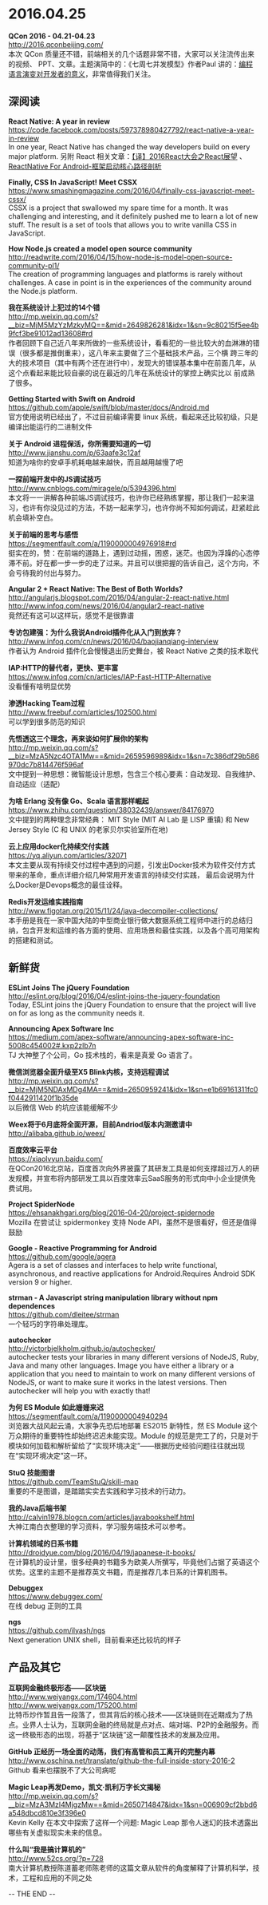 2016.04.25  
========  

**QCon 2016 - 04.21-04.23**  
http://2016.qconbeijing.com/  
本次 QCon 质量还不错，前端相关的几个话题非常不错，大家可以关注流传出来的视频、 PPT、文章。主题演简中的：《七周七并发模型》作者Paul 讲的：[编程语言演变对开发者的意义](http://mp.weixin.qq.com/s?__biz=MjM5MDE0Mjc4MA==&mid=2650992195&idx=1&sn=4b799a5e53ed35327e7467cbae1898d9)，非常值得我们关注。

## 深阅读

**React Native: A year in review**  
https://code.facebook.com/posts/597378980427792/react-native-a-year-in-review  
In one year, React Native has changed the way developers build on every major platform. 另附 React 相关文章：[【译】2016React大会之React展望](http://www.alloyteam.com/2016/04/reactjs2016-what-lies-ahead/) 、[ReactNative For Android-框架启动核心路径剖析](https://mp.weixin.qq.com/s?__biz=MzI1MTA1MzM2Nw==&mid=2649796767&idx=1&sn=9a499453b627a223e0c2863658dd0329)  

**Finally, CSS In JavaScript! Meet CSSX**  
https://www.smashingmagazine.com/2016/04/finally-css-javascript-meet-cssx/  
CSSX is a project that swallowed my spare time for a month. It was challenging and interesting, and it definitely pushed me to learn a lot of new stuff. The result is a set of tools that allows you to write vanilla CSS in JavaScript.

**How Node.js created a model open source community**  
http://readwrite.com/2016/04/15/how-node-js-model-open-source-community-pl1/  
The creation of programming languages and platforms is rarely without challenges. A case in point is in the experiences of the community around the Node.js platform.

**我在系统设计上犯过的14个错**  
http://mp.weixin.qq.com/s?__biz=MjM5MzYzMzkyMQ==&mid=2649826281&idx=1&sn=9c80215f5ee4b9fcf3be91012ad13608#rd  
作者回顾下自己近八年来所做的一些系统设计，看看犯的一些比较大的血淋淋的错误（很多都是推倒重来），这八年来主要做了三个基础技术产品，三个横 跨三年的大的技术项目（其中有两个还在进行中），发现大的错误基本集中在前面几年，从这个点看起来能比较自豪的说在最近的几年在系统设计的掌控上确实比以 前成熟了很多。

**Getting Started with Swift on Android**  
https://github.com/apple/swift/blob/master/docs/Android.md  
官方使用说明已经出了，不过目前编译需要 linux 系统，看起来还比较初级，只是编译出能运行的二进制文件

**关于 Android 进程保活，你所需要知道的一切**  
http://www.jianshu.com/p/63aafe3c12af  
知道为啥你的安卓手机耗电越来越快，而且越用越慢了吧

**一探前端开发中的JS调试技巧**  
http://www.cnblogs.com/miragele/p/5394396.html  
本文将一一讲解各种前端JS调试技巧，也许你已经熟练掌握，那让我们一起来温习，也许有你没见过的方法，不妨一起来学习，也许你尚不知如何调试，赶紧趁此机会填补空白。

**关于前端的思考与感悟**  
https://segmentfault.com/a/1190000004976918#rd  
挺实在的，赞：在前端的道路上，遇到过动摇，困惑，迷茫。也因为浮躁的心态停滞不前。好在都一步一步的走了过来。并且可以很把握的告诉自己，这个方向，不会亏待我的付出与努力。

**Angular 2 + React Native: The Best of Both Worlds?**  
http://angularjs.blogspot.com/2016/04/angular-2-react-native.html  
http://www.infoq.com/news/2016/04/angular2-react-native  
竟然还有这可以这样玩，感觉不是很靠谱

**专访包建强：为什么我说Android插件化从入门到放弃？**  
http://www.infoq.com/cn/news/2016/04/baojianqiang-interview  
作者认为 Android 插件化会慢慢退出历史舞台，被 React Native 之类的技术取代

**IAP:HTTP的替代者，更快、更丰富**  
https://www.infoq.com/cn/articles/IAP-Fast-HTTP-Alternative  
没看懂有啥明显优势

**渗透Hacking Team过程**  
http://www.freebuf.com/articles/102500.html  
可以学到很多防范的知识

**先悟透这三个理念，再来谈如何扩展你的架构**  
http://mp.weixin.qq.com/s?__biz=MzA5Nzc4OTA1Mw==&mid=2659596989&idx=1&sn=7c386df29b586970dc7b814476f596af  
文中提到一种思想：微智能设计思想，包含三个核心要素：自动发现、自我维护、自动适应（适配）

**为啥 Erlang 没有像 Go、Scala 语言那样崛起**  
https://www.zhihu.com/question/38032439/answer/84176970  
文中提到的两种理念非常经典： MIT Style (MIT AI Lab 是 LISP 重镇) 和 New Jersey Style (C 和 UNIX 的老家贝尔实验室所在地)

**云上应用docker化持续交付实践**  
https://yq.aliyun.com/articles/32071  
本文主要从现有持续交付过程中遇到的问题，引发出Docker技术为软件交付方式带来的革命，重点详细介绍几种常用开发语言的持续交付实践， 最后会说明为什么Docker是Devops概念的最佳诠释。

**Redis开发运维实践指南**  
http://www.figotan.org/2015/11/24/java-decompiler-collections/  
本手册是我在一家中国大陆的中型商业银行做大数据系统工程师中进行的总结归纳，包含开发和运维的各方面的使用、应用场景和最佳实践，以及各个高可用架构的搭建和测试。

## 新鲜货

**ESLint Joins The jQuery Foundation**  
http://eslint.org/blog/2016/04/eslint-joins-the-jquery-foundation  
Today, ESLint joins the jQuery Foundation to ensure that the project will live on for as long as the community needs it.

**Announcing Apex Software Inc**  
https://medium.com/apex-software/announcing-apex-software-inc-5008c454002#.kxp2zlb7n  
TJ 大神整了个公司，Go 技术栈的，看来是真爱 Go 语言了。

**微信浏览器全面升级至X5 Blink内核，支持远程调试**  
http://mp.weixin.qq.com/s?__biz=MjM5NDAxMDg4MA==&mid=2650959241&idx=1&sn=e1b69161311fc0f0442911420f1b35de  
以后微信 Web 的坑应该能缓解不少

**Weex将于6月底将全面开源，目前Andriod版本内测邀请中**  
http://alibaba.github.io/weex/  

**百度效率云平台**  
https://xiaolvyun.baidu.com/  
在QCon2016北京站，百度首次向外界披露了其研发工具是如何支撑超过万人的研发规模，并宣布将内部研发工具以百度效率云SaaS服务的形式向中小企业提供免费试用。

**Project SpiderNode**  
https://ehsanakhgari.org/blog/2016-04-20/project-spidernode  
Mozilla 在尝试让 spidermonkey 支持 Node API，虽然不是很看好，但还是值得鼓励

**Google - Reactive Programming for Android**  
https://github.com/google/agera  
Agera is a set of classes and interfaces to help write functional, asynchronous, and reactive applications for Android.Requires Android SDK version 9 or higher.

**strman - A Javascript string manipulation library without npm dependences**  
https://github.com/dleitee/strman  
一个轻巧的字符串处理库。

**autochecker**  
http://victorbjelkholm.github.io/autochecker/  
autochecker tests your libraries in many different versions of NodeJS, Ruby, Java and many other languages. Image you have either a library or a application that you need to maintain to work on many different versions of NodeJS, or want to make sure it works in the latest versions. Then autochecker will help you with exactly that!

**为何 ES Module 如此姗姗来迟**  
https://segmentfault.com/a/1190000004940294  
浏览器大战风起云涌，大家争先恐后地部署 ES2015 新特性，然 ES Module 这个万众期待的重要特性却始终迟迟未能实现。Module 的规范是完工了的，只是对于模块如何加载和解析留给了“实现环境决定”——根据历史经验问题往往就出现在“实现环境决定”这一环。

**StuQ 技能图谱**  
https://github.com/TeamStuQ/skill-map  
重要的不是图谱，是踏踏实实去实践和学习技术的行动力。

**我的Java后端书架**  
http://calvin1978.blogcn.com/articles/javabookshelf.html  
大神江南白衣整理的学习资料，学习服务端技术可以参考。

**计算机领域的日系书籍**  
http://droidyue.com/blog/2016/04/19/japanese-it-books/  
在计算机的设计里，很多经典的书籍多为欧美人所撰写，毕竟他们占据了英语这个优势。这里的主题不是推荐英文书籍，而是推荐几本日系的计算机图书。

**Debuggex**  
https://www.debuggex.com/  
在线 debug 正则的工具

**ngs**  
https://github.com/ilyash/ngs  
Next generation UNIX shell，目前看来还比较坑的样子

## 产品及其它

**互联网金融终极形态——区块链**  
http://www.weiyangx.com/174604.html  
http://www.weiyangx.com/175200.html  
比特币炒作暂且告一段落了，但其背后的核心技术——区块链则在近期成为了热点。业界人士认为，互联网金融的终局就是点对点、端对端、P2P的金融服务。而这一终极形态的出现，将基于“区块链”这一颠覆性技术的发展及应用。

**GitHub 正经历一场全面的动荡，我们有高管和员工离开的完整内幕**  
http://www.oschina.net/translate/github-the-full-inside-story-2016-2  
Github 看来也摆脱不了大公司病呢

**Magic Leap再发Demo，凯文·凯利万字长文揭秘**  
http://mp.weixin.qq.com/s?__biz=MzA3MzI4MjgzMw==&mid=2650714847&idx=1&sn=006909cf2bbd6a548dbcd810e3f396e0  
Kevin Kelly 在本文中探索了这样一个问题: Magic Leap 那令人迷幻的技术透露出哪些有关虚拟现实未来的信息。

**什么叫“我是搞计算机的”**  
http://www.52cs.org/?p=728  
南大计算机教授陈道蓄老师陈老师的这篇文章从软件的角度解释了计算机科学，技术，工程和应用的不同之处

-- THE END --